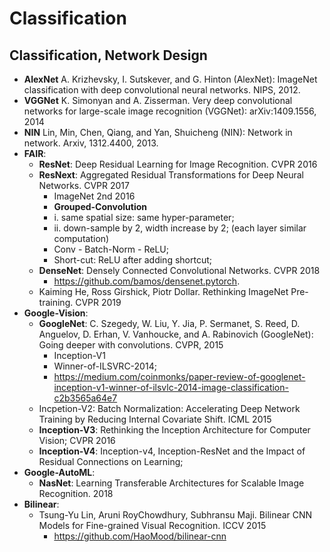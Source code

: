 # Classification

## Classification, Network Design
- **AlexNet** A. Krizhevsky, I. Sutskever, and G. Hinton (AlexNet): ImageNet classification with deep convolutional neural networks. NIPS, 2012.
- **VGGNet** K. Simonyan and A. Zisserman. Very deep convolutional networks for large-scale image recognition (VGGNet): arXiv:1409.1556, 2014
- **NIN** Lin, Min, Chen, Qiang, and Yan, Shuicheng (NIN): Network in network. Arxiv, 1312.4400, 2013.
- **FAIR**:
	- **ResNet**: Deep Residual Learning for Image Recognition. CVPR 2016
	- **ResNext**: Aggregated Residual Transformations for Deep Neural Networks. CVPR 2017
		- ImageNet 2nd 2016
		- **Grouped-Convolution**
		- i. same spatial size: same hyper-parameter;
		- ii. down-sample by 2, width increase by 2; (each layer similar computation)
		- Conv - Batch-Norm - ReLU;
		- Short-cut: ReLU after adding shortcut;
	- **DenseNet**: Densely Connected Convolutional Networks. CVPR 2018
		- https://github.com/bamos/densenet.pytorch.
	- Kaiming He, Ross Girshick, Piotr Dollar. Rethinking ImageNet Pre-training. CVPR 2019
- **Google-Vision**:
	- **GoogleNet**: C. Szegedy, W. Liu, Y. Jia, P. Sermanet, S. Reed, D. Anguelov, D. Erhan, V. Vanhoucke, and A. Rabinovich (GoogleNet): Going deeper with convolutions. CVPR, 2015
		- Inception-V1
		- Winner-of-ILSVRC-2014;
		- https://medium.com/coinmonks/paper-review-of-googlenet-inception-v1-winner-of-ilsvlc-2014-image-classification-c2b3565a64e7
	- Incpetion-V2: Batch Normalization: Accelerating Deep Network Training by Reducing Internal Covariate Shift. ICML 2015
	- **Inception-V3**: Rethinking the Inception Architecture for Computer Vision; CVPR 2016
	- **Inception-V4**: Inception-v4, Inception-ResNet and the Impact of Residual Connections on Learning;
- **Google-AutoML**:
	- **NasNet**: Learning Transferable Architectures for Scalable Image Recognition. 2018
- **Bilinear**:
	- Tsung-Yu Lin, Aruni RoyChowdhury, Subhransu Maji. Bilinear CNN Models for Fine-grained Visual Recognition. ICCV 2015
		- https://github.com/HaoMood/bilinear-cnn
